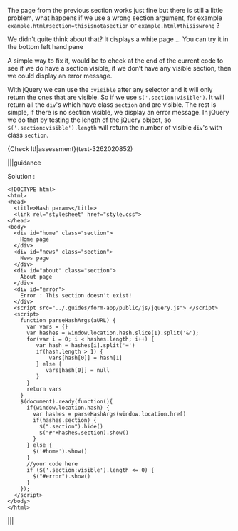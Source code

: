 The page from the previous section works just fine but there is still a little problem, what happens if we use a wrong section argument, for example `example.html#section=thisisnotasection` or `example.html#thisiswrong` ?

We didn't quite think about that? It displays a white page ... You can try it in the bottom left hand pane

A simple way to fix it, would be to check at the end of the current code to see if we do have a section visible, if we don’t have any visible section, then we could display an error message.

With jQuery we can use the `:visible` after any selector and it will only return the ones that are visible. So if we use `$('.section:visible')`. It will return all the `div`'s which have class `section` and are visible. The rest is simple, if there is no section visible, we display an error message. In jQuery we do that by testing the length of the jQuery object, so `$('.section:visible').length` will return the number of visible `div`'s with class `section`. 

{Check It!|assessment}(test-3262020852)


|||guidance

Solution :

```
<!DOCTYPE html>
<html>
<head>
  <title>Hash params</title>
  <link rel="stylesheet" href="style.css">
</head>
<body>
  <div id="home" class="section">
    Home page
  </div>
  <div id="news" class="section">
    News page 
  </div>
  <div id="about" class="section">
    About page 
  </div>
  <div id="error">
    Error : This section doesn't exist!
  </div>
  <script src="../.guides/form-app/public/js/jquery.js"> </script>
  <script>
    function parseHashArgs(aURL) {
      var vars = {}
      var hashes = window.location.hash.slice(1).split('&');
      for(var i = 0; i < hashes.length; i++) {
         var hash = hashes[i].split('=')
         if(hash.length > 1) {
             vars[hash[0]] = hash[1]
         } else {
            vars[hash[0]] = null
         }      
      }
      return vars
    }
    $(document).ready(function(){
      if(window.location.hash) {
        var hashes = parseHashArgs(window.location.href)
        if(hashes.section) {
          $(".section").hide()
          $("#"+hashes.section).show()
        } 
      } else {
        $('#home').show()
      }
      //your code here
      if ($('.section:visible').length <= 0) {
        $("#error").show()
      }
    });
  </script>
</body>
</html>
```

|||


